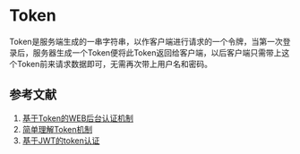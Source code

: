 # Token

Token是服务端生成的一串字符串，以作客户端进行请求的一个令牌，当第一次登录后，服务器生成一个Token便将此Token返回给客户端，以后客户端只需带上这个Token前来请求数据即可，无需再次带上用户名和密码。

## 参考文献

1. [基于Token的WEB后台认证机制](https://developer.aliyun.com/article/341973)
2. [简单理解Token机制](https://cloud.tencent.com/developer/article/1441439)
3. [基于JWT的token认证](https://help.aliyun.com/document_detail/177489.html)
